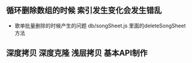 ## 循环删除数组的时候 索引发生变化会发生错乱
  * 歌单批量删除的时候产生的问题 db/songSheet.js 里面的deleteSongSheet方法

## 深度拷贝 深度克隆 浅层拷贝 基本API制作

